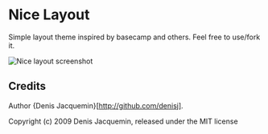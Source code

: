 Nice Layout
===

Simple layout theme inspired by basecamp and others.
Feel free to use/fork it.

![Nice layout screenshot](http://www.biermonfoy.be/images/nice-layout.png)

Credits
---

Author {Denis Jacquemin}[http://github.com/denisj].

Copyright (c) 2009 Denis Jacquemin, released under the MIT license